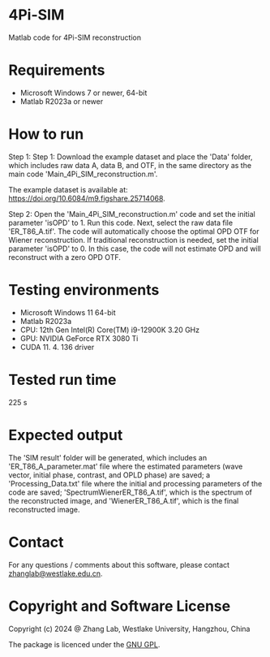 # 4Pi-SIM
Matlab code for 4Pi-SIM reconstruction

# Requirements
  - Microsoft Windows 7 or newer, 64-bit
  - Matlab R2023a or newer

# How to run

Step 1: Step 1: Download the example dataset and place the 'Data' folder, which includes raw data A, data B, and OTF, in the same directory as the main code 'Main_4Pi_SIM_reconstruction.m'.

The example dataset is available at: https://doi.org/10.6084/m9.figshare.25714068.

Step 2: Open the 'Main_4Pi_SIM_reconstruction.m' code and set the initial parameter 'isOPD' to 1. Run this code. Next, select the raw data file 'ER_T86_A.tif'. The code will automatically choose the optimal OPD OTF for Wiener reconstruction. If traditional reconstruction is needed, set the initial parameter 'isOPD' to 0. In this case, the code will not estimate OPD and will reconstruct with a zero OPD OTF.

# Testing environments
  - Microsoft Windows 11 64-bit
  - Matlab R2023a
  - CPU: 12th Gen Intel(R) Core(TM) i9-12900K 3.20 GHz
  - GPU: NVIDIA GeForce RTX 3080 Ti
  - CUDA 11. 4. 136 driver

# Tested run time
225 s

# Expected output
The 'SIM result' folder will be generated, which includes an 'ER_T86_A_parameter.mat' file where the estimated parameters (wave vector, initial phase, contrast, and OPLD phase) are saved; a 'Processing_Data.txt' file where the initial and processing parameters of the code are saved; 'SpectrumWienerER_T86_A.tif', which is the spectrum of the reconstructed image, and 'WienerER_T86_A.tif', which is the final reconstructed image.

# Contact
For any questions / comments about this software, please contact zhanglab@westlake.edu.cn.

# Copyright and Software License
Copyright (c) 2024 @ Zhang Lab, Westlake University, Hangzhou, China

The package is licenced under the [GNU GPL](https://www.gnu.org/licenses/). 

